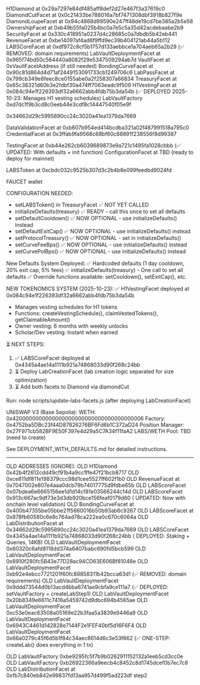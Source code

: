 H1Diamond at 0x29a7297e84df485aff8def2d27e467f3a37619c0
DiamondCutFacet at 0x0c21433be788016a7bf7471308dbf3918b827f9e
DiamondLoupeFacet at 0x94c4868d99590e247ff48de19cd7be385a2b5e58
OwnershipFacet at 0xb49b55fa025b4bc0a7e5c5a35d42acdebaabe2b9
SecurityFacet at 0x330c418951a0237d4c28685c0a7dbdb5b42eb441
RevenueFacet at 0xbe14097af4ad6f9ffd9ec39b404121ab44a5b112
LABSCoreFacet at 0xdf972c8cf5b1757d133aebbce1a704aeb65a2b29 (✅ REMOVED: domain requirements)
LabVaultDeploymentFacet at 0x965f74bd50c564440a8082f29e5347509294ab7d
VaultFacet at 0xVaultFacetAddress (if still needed)
BondingCurveFacet at 0x90c81d864d4d71af2449153091733cb1249706c6
LabPassFacet at 0x799cb349e8feec8ce0155abe0a2f258307a66834
TreasuryFacet at 0x65c38321d60b3e2fdbf30a474ff7063eadc9f509
H1VestingFacet at 0x084c94e1f226393df32a6662abb4fdb75b3da54b (✅ DEPLOYED 2025-10-23: Manages H1 vesting schedules)
LabVaultFactory 0xd7dc1f9b3cd8c0eeb44e3cdf8c14447540f05e9f

0x34662d29c5995890cc24c3020a41ea1379da7669

DataValidationFacet at 0xb607b954ed414bcdba321a02f487991518a795c0
CredentialFacet at 0x3ffab9fa9568c68bf60c88891f238556f8d99387

TestingFacet at 0xb44e262cb6039689873e9a721c1495fa1028cbbb (✅ UPDATED: With defaults + init function)
ConfigurationFacet at TBD (ready to deploy for mainnet)

LABSToken at 0xcbdc032c9525b307d3c2b4b8e099feedbd9024fd

FAUCET wallet 

CONFIGURATION NEEDED:
- setLABSToken() in TreasuryFacet ✅ NOT YET CALLED
- initializeDefaults(treasury) ✅ READY - call this once to set all defaults
- setDefaultCooldown() ✅ NOW OPTIONAL - use initializeDefaults() instead
- setDefaultExitCap() ✅ NOW OPTIONAL - use initializeDefaults() instead
- setProtocolTreasury() ✅ NOW OPTIONAL - set in initializeDefaults()
- setCurveFeeBps() ✅ NOW OPTIONAL - use initializeDefaults() instead
- setCurvePolBps() ✅ NOW OPTIONAL - use initializeDefaults() instead

New Defaults System Deployed:
✅ Hardcoded defaults (1 day cooldown, 20% exit cap, 5% fees)
✅ initializeDefaults(treasury) - One call to set all defaults
✅ Override functions available: setCooldown(), setExitCap(), etc.

NEW TOKENOMICS SYSTEM (2025-10-23):
✅ H1VestingFacet deployed at 0x084c94e1f226393df32a6662abb4fdb75b3da54b
   - Manages vesting schedules for H1 tokens
   - Functions: createVestingSchedule(), claimVestedTokens(), getClaimableAmount()
   - Owner vesting: 6 months with weekly unlocks
   - Scholar/Dev vesting: Instant when earned

⏳ NEXT STEPS:
   1. ✅ LABSCoreFacet deployed at 0x4345a4ae14a1111b921a74868033d90f268c24bb
   2. ⏳ Deploy LabCreationFacet (lab creation logic separated for size optimization)
   3. ⏳ Add both facets to Diamond via diamondCut
   
   Run: node scripts/update-labs-facets.js (after deploying LabCreationFacet)

UNISWAP V3 (Base Sepolia):
WETH: 0x4200000000000000000000000000000000000006
Factory: 0x4752ba5DBc23f44D87826276BF6Fd6b1C372aD24
Position Manager: 0x27F971cb582BF9E50F397e4d29a5C7A34f11faA2
LABS/WETH Pool: TBD (need to create)

See DEPLOYMENT_WITH_DEFAULTS.md for detailed instructions.

---

OLD ADDRESSES (IGNORE):
OLD H1Diamond 0x42b4f2612cdd49cf91b4a9cc1ffe47f21bcb8717
OLD 0xce811df811e198379ccc98d1cee5527ff602f1b0
OLD RevenueFacet at 0x7047002e807e4aaa0dcb79b74017775d9fdbe65b
OLD LABScoreFacet 0x07bdea6e6665156ee1d1d14cf81e03566244c14d
OLD LABScoreFacet 0x913c667ac9df73e3d3db920bce156feaf0179d60 ( UPDATED: Now with onchain level validation)
OLD BondingCurveFacet at 0x400b47355be05bbe21f5660016b50b93ab6c9267
OLD LABScoreFacet at 0x878fb60580c6e8c764ad78ca222ea0c670c6064a
OLD LabDistributionFacet at 0x34662d29c5995890cc24c3020a41ea1379da7669
OLD LABSCoreFacet 0x4345a4ae14a1111b921a74868033d90f268c24bb ( DEPLOYED: Staking + Queries, 14KB)
OLD LabVaultDeploymentFacet 0x60320c6afd8118dd374a6407babc690fd5bcb599 
OLD LabVaultDeploymentFacet 0x8910f280fc5B43e77D28ac94CD63E606Bf81048e
OLD LabVaultDeploymentFacet 0xb92e4ebcc7721201f60fc89858311b42bcca63d1 (✅ REMOVED: domain requirements) 
OLD LabVaultDeploymentFacet 0x9ddd73544d0b13acd4bba6741ae9cbfa9ce111a7 (✅ DEPLOYED: setVaultFactory + createLabStep1) 
OLD LabVaultDeploymentFacet 0x20b8349e6611c7416a5459742d9dbc694b4565ae
OLD LabVaultDeploymentFacet 0xc53e0eac63508a05169e22b3faa5a3839e9446a9
OLD LabVaultDeploymentFacet  0x6943C4461d142828e7144F2e1FEF40bf5d16F6F4
OLD LabVaultDeploymentFacet 0x66a0279c45f6d5b1f84c34aec8614d6c3e53f662 (✅ ONE-STEP: createLab() does everything in 1 tx)

OLD LabVaultFactory 0xbe9295fc5f7b9b0262911152132a1eeb5cd3cc0e
OLD LabVaultFactory 0xb26922366a9eecb4c8452c8d1745dcef0b7ec7c8
OLD LabDistributionFacet at 0xfb7c840eb842e99837fd13aa957d499f5ad223df step2
